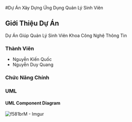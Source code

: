 #Dự Án Xây Dựng Ứng Dụng Quản Lý Sinh Viên
## Giới Thiệu Dự Án
Dự Án Giúp Quản Lý Sinh Viên Khoa Công Nghệ Thông Tin 
### Thành Viên 
- Nguyễn Kiến Quốc
- Nguyễn Duy Quang
### Chức Năng Chính 




### UML 
#### UML Component Diagram

![f581brM - Imgur](https://github.com/user-attachments/assets/ff842341-5253-4f20-bb6d-1ca1b6142499)




